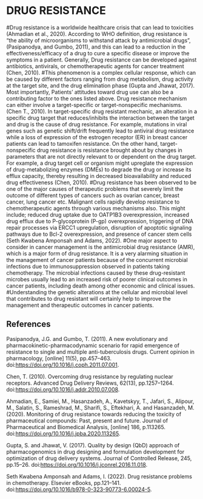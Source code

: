 # DRUG RESISTANCE
#Drug resistance is a worldwide healthcare crisis that can lead to toxicities (Ahmadian et al., 2020). According to WHO definition, drug resistance is “the ability of microorganisms to withstand attack by antimicrobial drugs”, (Pasipanodya, and Gumbo, 2011), and this can lead to a reduction in the effectiveness/efficacy of a drug to cure a specific disease or improve the symptoms in a patient. Generally, Drug resistance can be developed against antibiotics, antivirals, or chemotherapeutic agents for cancer treatment (Chen, 2010). 
#This phenomenon is a complex cellular response, which can be caused by different factors ranging from drug metabolism, drug activity at the target site, and the drug elimination phase (Gupta and Jhawat, 2017). Most importantly, Patients’ attitudes toward drug use can also be a contributing factor to the ones listed above. Drug resistance mechanism can either involve a target-specific or target-nonspecific mechanisms. (Chen T., 2010). In target-specific drug resistant mechanic, an alteration in a specific drug target that reduces/inhibits the interaction between the target and drug is the cause of drug resistance. For example, mutations in viral genes such as genetic shift/drift frequently lead to antiviral drug resistance while a loss of expression of the estrogen receptor (ER) in breast cancer patients can lead to tamoxifen resistance. On the other hand, target-nonspecific drug resistance is resistance brought about by changes in parameters that are not directly relevant to or dependent on the drug target. For example, a drug target cell or organism might upreglate the expression of drug-metabolizing enzymes (DMEs) to degrade the drug or increase its efflux capacity, thereby resulting in decreased bioavailability and reduced drug effectiveness (Chen, 2010). 
#Drug resistance has been observed to be one of the major causes of therapeutic problems that severely limit the outcome of different types of cancers such as ovarian cancer, breast cancer, lung cancer etc. Malignant cells rapidly develop resistance to chemotherapeutic agents through various mechanisms also. This might include; reduced drug uptake due to OATP1B3 overexpression, increased drug efflux due to P-glycoprotein (P-gp) overexpression, triggering of DNA repair processes via ERCC1 upregulation, disruption of apoptotic signaling pathways due to Bcl-2 overexpression, and presence of cancer stem cells (Seth Kwabena Amponsah and Adams, 2022). 
#One major aspect to consider in cancer management is the antimicrobial drug resistance (AMR), which is a major form of drug resistance. It is a very alarming situation in the management of cancer patients because of the concurrent microbial infections due to immunosuppression observed in patients taking chemotherapy. The microbial infections caused by these drug-resistant microbes usually lead to an increased risk of poorer clinical outcomes in cancer patients, including death among other economic and clinical issues. 
#Understanding the genetic alterations at the cellular and microbial level that contributes to drug resistant will certainly help to improve the management and therapeutic outcomes in cancer patients.
## References

Pasipanodya, J.G. and Gumbo, T. (2011). A new evolutionary and pharmacokinetic-pharmacodynamic scenario for rapid emergence of resistance to single and multiple anti-tuberculosis drugs. Current opinion in pharmacology, [online] 11(5), pp.457–463. doi:https://doi.org/10.1016/j.coph.2011.07.001.

Chen, T. (2010). Overcoming drug resistance by regulating nuclear receptors. Advanced Drug Delivery Reviews, 62(13), pp.1257–1264. doi:https://doi.org/10.1016/j.addr.2010.07.008.

Ahmadian, E., Samiei, M., Hasanzadeh, A., Kavetskyy, T., Jafari, S., Alipour, M., Salatin, S., Rameshrad, M., Sharifi, S., Eftekhari, A. and Hasanzadeh, M. (2020). Monitoring of drug resistance towards reducing the toxicity of pharmaceutical compounds: Past, present and future. Journal of Pharmaceutical and Biomedical Analysis, [online] 186, p.113265. doi:https://doi.org/10.1016/j.jpba.2020.113265.

Gupta, S. and Jhawat, V. (2017). Quality by design (QbD) approach of pharmacogenomics in drug designing and formulation development for optimization of drug delivery systems. Journal of Controlled Release, 245, pp.15–26. doi:https://doi.org/10.1016/j.jconrel.2016.11.018.

Seth Kwabena Amponsah and Adams, I. (2022). Drug resistance problems in chemotherapy. Elsevier eBooks, pp.121–141. doi:https://doi.org/10.1016/b978-0-323-90773-6.00024-5.


